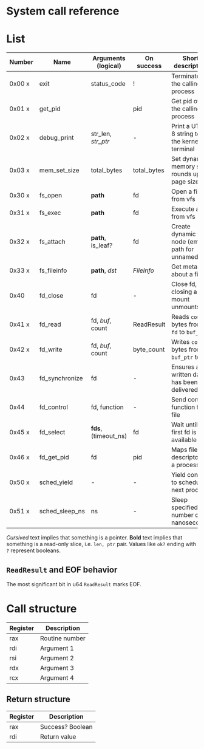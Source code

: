 System call reference
=====================

# List

Number | Name           | Arguments (logical)   | On success  | Short description
-------|----------------|-----------------------|-------------|-------------------
0x00  x| exit           | status_code           | !           | Terminate the calling process
0x01  x| get_pid        |                       | pid         | Get pid of the calling process
0x02  x| debug_print    | str_len, *str_ptr*    | -           | Print a UTF-8 string to the kernel terminal
0x03  x| mem_set_size   | total_bytes           | total_bytes | Set dynamic memory size, rounds up to page size
0x30  x| fs_open        | **path**              | fd          | Open a file from vfs
0x31  x| fs_exec        | **path**              | fd          | Execute a file from vfs
0x32  x| fs_attach      | **path**, is_leaf?    | fd          | Create dynamic fs node (empty path for unnamed)
0x33  x| fs_fileinfo    | **path**, *dst*       | *FileInfo*  | Get metadata about a file
0x40   | fd_close       | fd                    | -           | Close fd, closing a mount unmounts
0x41  x| fd_read        | fd, *buf*, count      | ReadResult  | Reads `count` bytes from `fd` to `buf_ptr`
0x42  x| fd_write       | fd, *buf*, count      | byte_count  | Writes `count` bytes from `buf_ptr` to `fd`
0x43   | fd_synchronize | fd                    | -           | Ensures all written data has been delivered
0x44   | fd_control     | fd, function          | -           | Send control function for a file
0x45  x| fd_select      | **fds**, (timeout_ns) | fd          | Wait until first fd is available
0x46  x| fd_get_pid     | fd                    | pid         | Maps file descriptor to a process id
0x50  x| sched_yield    | -                     | -           | Yield control to schedule next process
0x51  x| sched_sleep_ns | ns                    | -           | Sleep specified number of nanoseconds

*Cursived* text implies that something is a pointer.
**Bold** text implies that something is a read-only slice, i.e. `len, ptr` pair.
Values like `ok?` ending with `?` represent booleans.

## `ReadResult` and EOF behavior

The most significant bit in u64 `ReadResult` marks EOF.

# Call structure

Register | Description
---------|-------------
rax      | Routine number
rdi      | Argument 1
rsi      | Argument 2
rdx      | Argument 3
rcx      | Argument 4

## Return structure

Register | Description
---------|-------------
rax      | Success? Boolean
rdi      | Return value
